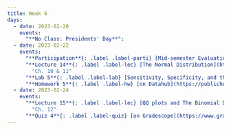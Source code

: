 ```yaml
---
title: Week 6
days:
  - date: 2023-02-20
    events:
      "**No Class: Presidents' Day**":
  - date: 2023-02-22
    events:
      "**Participation**{: .label .label-parti} [Mid-semester Evaluation](https://docs.google.com/forms/d/e/1FAIpQLScDUYng0HLfkTQvCN170dphB1BGnDxvFPQ-jBmLY-wY3FHQHw/viewform?usp=sf_link)":
      "**Lecture 14**{: .label .label-lec} [The Normal Distribution](https://ph142-ucb.github.io/sp23/src/l14-normal-distribution.pdf) ([Recording](https://youtu.be/99e4BXGjvHY))":
        "Ch. 10 & 11"
      "**Lab 5**{: .label .label-lab} [Sensitivity, Specificity, and the Normal Distribution](https://publichealth.datahub.berkeley.edu/hub/user-redirect/git-pull?repo=https%3A%2F%2Fgithub.com%2Fph142-ucb%2Fph142-sp23&urlpath=rstudio%2F&branch=main) (Due Feb. 28)":
      "**Homework 5**{: .label .label-hw} [on Datahub](https://publichealth.datahub.berkeley.edu/hub/user-redirect/git-pull?repo=https%3A%2F%2Fgithub.com%2Fph142-ucb%2Fph142-sp23&urlpath=rstudio%2F&branch=main)":
  - date: 2023-02-24
    events:
      "**Lecture 15**{: .label .label-lec} [QQ plots and The Binomial Distribution](https://ph142-ucb.github.io/sp23/src/l15-normal-binomial.pdf) ([Recording](https://youtu.be/QZoHemlqCxI))": 
        "Ch. 12"
      "**Quiz 4**{: .label .label-quiz} [on Gradescope](https://www.gradescope.com/courses/482455/assignments/2697735) (Due Feb. 25, 12:00 PM PST)":
---
```

